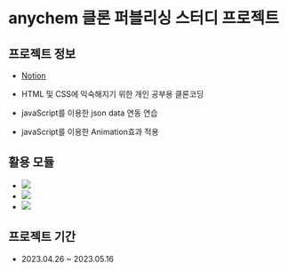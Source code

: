 # anychem 클론 퍼블리싱 스터디 프로젝트

## 프로젝트 정보

- [Notion](https://www.notion.so/Study-Clone-Anycham-bce49f6fc0d04efc97afcf15a9f4f68a)

- HTML 및 CSS에 익숙해지기 위한 개인 공부용 클론코딩
- javaScript를 이용한 json data 연동 연습
- javaScript를 이용한 Animation효과 적용

## 활용 모듈

- <img src="https://img.shields.io/badge/HTML5-E34F26?style=flat&logo=html5&logoColor=white">
- <img src="https://img.shields.io/badge/CSS3-1572B6?style=flat&logo=css3&logoColor=white">
- <img src="https://img.shields.io/badge/javascript-F7DF1E?style=flat&logo=javascript&logoColor=white">

## 프로젝트 기간

- 2023.04.26 ~ 2023.05.16

